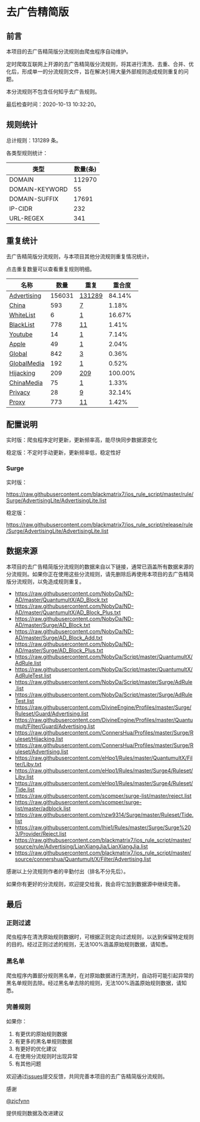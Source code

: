 # 去广告精简版

## 前言

本项目的去广告精简版分流规则由爬虫程序自动维护。

定时爬取互联网上开源的去广告精简版分流规则，将其进行清洗、去重、合并、优化后，形成单一的分流规则文件，旨在解决引用大量外部规则造成规则重复的问题。

本分流规则不包含任何知乎去广告规则。

最后检查时间：2020-10-13 10:32:20。

## 规则统计

总计规则：131289 条。

各类型规则统计：

| 类型 | 数量(条) |
| ---- | ---- |
| DOMAIN | 112970 |
| DOMAIN-KEYWORD | 55 |
| DOMAIN-SUFFIX | 17691 |
| IP-CIDR | 232 |
| URL-REGEX | 341 |
## 重复统计

去广告精简版分流规则，与本项目其他分流规则重复情况统计。

点击重复数量可以查看重复规则明细。

| 名称 | 数量 | 重复 | 重合度 |
| ---- | ---- | ---- | ------ |
|  [Advertising](https://github.com/blackmatrix7/ios_rule_script/tree/master/rule/Surge/Advertising)    | 156031   | [131289](https://github.com/blackmatrix7/ios_rule_script/tree/master/rule/Repeat/AdvertisingLite/Advertising.list)   |   84.14%  |
|  [China](https://github.com/blackmatrix7/ios_rule_script/tree/master/rule/Surge/China)    | 593   | [7](https://github.com/blackmatrix7/ios_rule_script/tree/master/rule/Repeat/AdvertisingLite/China.list)   |   1.18%  |
|  [WhiteList](https://github.com/blackmatrix7/ios_rule_script/tree/master/rule/Surge/WhiteList)    | 6   | [1](https://github.com/blackmatrix7/ios_rule_script/tree/master/rule/Repeat/AdvertisingLite/WhiteList.list)   |   16.67%  |
|  [BlackList](https://github.com/blackmatrix7/ios_rule_script/tree/master/rule/Surge/BlackList)    | 778   | [11](https://github.com/blackmatrix7/ios_rule_script/tree/master/rule/Repeat/AdvertisingLite/BlackList.list)   |   1.41%  |
|  [Youtube](https://github.com/blackmatrix7/ios_rule_script/tree/master/rule/Surge/Youtube)    | 14   | [1](https://github.com/blackmatrix7/ios_rule_script/tree/master/rule/Repeat/AdvertisingLite/Youtube.list)   |   7.14%  |
|  [Apple](https://github.com/blackmatrix7/ios_rule_script/tree/master/rule/Surge/Apple)    | 49   | [1](https://github.com/blackmatrix7/ios_rule_script/tree/master/rule/Repeat/AdvertisingLite/Apple.list)   |   2.04%  |
|  [Global](https://github.com/blackmatrix7/ios_rule_script/tree/master/rule/Surge/Global)    | 842   | [3](https://github.com/blackmatrix7/ios_rule_script/tree/master/rule/Repeat/AdvertisingLite/Global.list)   |   0.36%  |
|  [GlobalMedia](https://github.com/blackmatrix7/ios_rule_script/tree/master/rule/Surge/GlobalMedia)    | 192   | [1](https://github.com/blackmatrix7/ios_rule_script/tree/master/rule/Repeat/AdvertisingLite/GlobalMedia.list)   |   0.52%  |
|  [Hijacking](https://github.com/blackmatrix7/ios_rule_script/tree/master/rule/Surge/Hijacking)    | 209   | [209](https://github.com/blackmatrix7/ios_rule_script/tree/master/rule/Repeat/AdvertisingLite/Hijacking.list)   |   100.00%  |
|  [ChinaMedia](https://github.com/blackmatrix7/ios_rule_script/tree/master/rule/Surge/ChinaMedia)    | 75   | [1](https://github.com/blackmatrix7/ios_rule_script/tree/master/rule/Repeat/AdvertisingLite/ChinaMedia.list)   |   1.33%  |
|  [Privacy](https://github.com/blackmatrix7/ios_rule_script/tree/master/rule/Surge/Privacy)    | 28   | [9](https://github.com/blackmatrix7/ios_rule_script/tree/master/rule/Repeat/AdvertisingLite/Privacy.list)   |   32.14%  |
|  [Proxy](https://github.com/blackmatrix7/ios_rule_script/tree/master/rule/Surge/Proxy)    | 773   | [11](https://github.com/blackmatrix7/ios_rule_script/tree/master/rule/Repeat/AdvertisingLite/Proxy.list)   |   1.42%  |
## 配置说明

实时版：爬虫程序定时更新，更新频率高，能尽快同步数据源变化

稳定版：不定时手动更新，更新频率低，稳定性好

### Surge 
实时版：

https://raw.githubusercontent.com/blackmatrix7/ios_rule_script/master/rule/Surge/AdvertisingLite/AdvertisingLite.list

稳定版：

https://raw.githubusercontent.com/blackmatrix7/ios_rule_script/release/rule/Surge/AdvertisingLite/AdvertisingLite.list

## 数据来源

本项目的去广告精简版分流规则的数据来自以下链接，通常已涵盖所有数据来源的分流规则。如果你正在使用这些分流规则，请先删除后再使用本项目的去广告精简版分流规则，以免造成规则重复。

- https://raw.githubusercontent.com/NobyDa/ND-AD/master/QuantumultX/AD_Block.txt
- https://raw.githubusercontent.com/NobyDa/ND-AD/master/QuantumultX/AD_Block_Plus.txt
- https://raw.githubusercontent.com/NobyDa/ND-AD/master/Surge/AD_Block.txt
- https://raw.githubusercontent.com/NobyDa/ND-AD/master/Surge/AD_Block_Add.txt
- https://raw.githubusercontent.com/NobyDa/ND-AD/master/Surge/AD_Block_Plus.txt
- https://raw.githubusercontent.com/NobyDa/Script/master/QuantumultX/AdRule.list
- https://raw.githubusercontent.com/NobyDa/Script/master/QuantumultX/AdRuleTest.list
- https://raw.githubusercontent.com/NobyDa/Script/master/Surge/AdRule.list
- https://raw.githubusercontent.com/NobyDa/Script/master/Surge/AdRuleTest.list
- https://raw.githubusercontent.com/DivineEngine/Profiles/master/Surge/Ruleset/Guard/Advertising.list
- https://raw.githubusercontent.com/DivineEngine/Profiles/master/Quantumult/Filter/Guard/Advertising.list
- https://raw.githubusercontent.com/ConnersHua/Profiles/master/Surge/Ruleset/Hijacking.list
- https://raw.githubusercontent.com/ConnersHua/Profiles/master/Surge/Ruleset/Advertising.list
- https://raw.githubusercontent.com/eHpo1/Rules/master/QuantumultX/Filter/Liby.txt
- https://raw.githubusercontent.com/eHpo1/Rules/master/Surge4/Ruleset/Liby.list
- https://raw.githubusercontent.com/eHpo1/Rules/master/Surge4/Ruleset/Tide.list
- https://raw.githubusercontent.com/scomper/surge-list/master/reject.list
- https://raw.githubusercontent.com/scomper/surge-list/master/adblock.list
- https://raw.githubusercontent.com/nzw9314/Surge/master/Ruleset/Tide.list
- https://raw.githubusercontent.com/lhie1/Rules/master/Surge/Surge%203/Provider/Reject.list
- https://raw.githubusercontent.com/blackmatrix7/ios_rule_script/master/source/rule/Advertising/LianXiangJia/LianXiangJia.list
- https://raw.githubusercontent.com/blackmatrix7/ios_rule_script/master/source/connershua/Quantumult/X/Filter/Advertising.list


感谢以上分流规则作者的辛勤付出（排名不分先后）。

如果你有更好的分流规则，欢迎提交给我，我会将它加到数据源中继续完善。

## 最后

### 正则过滤

爬虫程序在清洗原始规则数据时，可根据正则定向过滤规则，以达到保留特定规则的目的。经过正则过滤的规则，无法100%涵盖原始规则数据，请知悉。

### 黑名单

爬虫程序内置部分规则黑名单，在对原始数据进行清洗时，自动将可能引起异常的黑名单规则去除。经过黑名单去除的规则，无法100%涵盖原始规则数据，请知悉。

### 完善规则

如果你：

1. 有更优的原始规则数据
2. 有更多的黑名单规则数据
3. 有更好的优化建议
4. 在使用分流规则时出现异常
5. 有其他问题

欢迎通过[issues](https://github.com/blackmatrix7/ios_rule_script/issues/new)提交反馈，共同完善本项目的去广告精简版分流规则。

感谢

[@zjcfynn](https://github.com/zjcfynn)

提供规则数据及改进建议